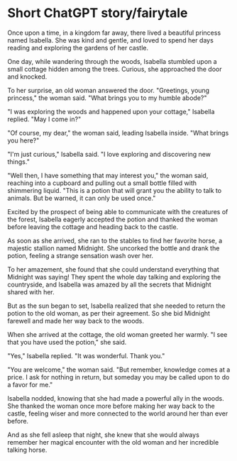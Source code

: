 # Short ChatGPT story/fairytale
Once upon a time, in a kingdom far away, there lived a beautiful princess named Isabella. She was kind and gentle, and loved to spend her days reading and exploring the gardens of her castle.

One day, while wandering through the woods, Isabella stumbled upon a small cottage hidden among the trees. Curious, she approached the door and knocked.

To her surprise, an old woman answered the door. "Greetings, young princess," the woman said. "What brings you to my humble abode?"

"I was exploring the woods and happened upon your cottage," Isabella replied. "May I come in?"

"Of course, my dear," the woman said, leading Isabella inside. "What brings you here?"

"I'm just curious," Isabella said. "I love exploring and discovering new things."

"Well then, I have something that may interest you," the woman said, reaching into a cupboard and pulling out a small bottle filled with shimmering liquid. "This is a potion that will grant you the ability to talk to animals. But be warned, it can only be used once."

Excited by the prospect of being able to communicate with the creatures of the forest, Isabella eagerly accepted the potion and thanked the woman before leaving the cottage and heading back to the castle.

As soon as she arrived, she ran to the stables to find her favorite horse, a majestic stallion named Midnight. She uncorked the bottle and drank the potion, feeling a strange sensation wash over her.

To her amazement, she found that she could understand everything that Midnight was saying! They spent the whole day talking and exploring the countryside, and Isabella was amazed by all the secrets that Midnight shared with her.

But as the sun began to set, Isabella realized that she needed to return the potion to the old woman, as per their agreement. So she bid Midnight farewell and made her way back to the woods.

When she arrived at the cottage, the old woman greeted her warmly. "I see that you have used the potion," she said.

"Yes," Isabella replied. "It was wonderful. Thank you."

"You are welcome," the woman said. "But remember, knowledge comes at a price. I ask for nothing in return, but someday you may be called upon to do a favor for me."

Isabella nodded, knowing that she had made a powerful ally in the woods. She thanked the woman once more before making her way back to the castle, feeling wiser and more connected to the world around her than ever before.

And as she fell asleep that night, she knew that she would always remember her magical encounter with the old woman and her incredible talking horse.
